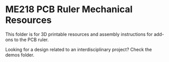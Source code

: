# ME218 PCB Ruler Mechanical Resources
This folder is for 3D printable resources and assembly instructions for add-ons to the PCB ruler.

Looking for a design related to an interdisciplinary project? Check the demos folder.
